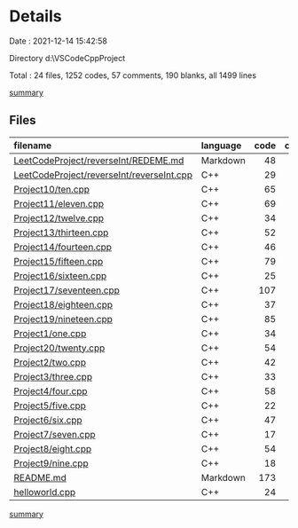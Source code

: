 # Details

Date : 2021-12-14 15:42:58

Directory d:\VSCodeCppProject

Total : 24 files,  1252 codes, 57 comments, 190 blanks, all 1499 lines

[summary](results.md)

## Files
| filename | language | code | comment | blank | total |
| :--- | :--- | ---: | ---: | ---: | ---: |
| [LeetCodeProject/reverseInt/REDEME.md](/LeetCodeProject/reverseInt/REDEME.md) | Markdown | 48 | 0 | 29 | 77 |
| [LeetCodeProject/reverseInt/reverseInt.cpp](/LeetCodeProject/reverseInt/reverseInt.cpp) | C++ | 29 | 0 | 4 | 33 |
| [Project10/ten.cpp](/Project10/ten.cpp) | C++ | 65 | 2 | 12 | 79 |
| [Project11/eleven.cpp](/Project11/eleven.cpp) | C++ | 69 | 3 | 9 | 81 |
| [Project12/twelve.cpp](/Project12/twelve.cpp) | C++ | 34 | 2 | 8 | 44 |
| [Project13/thirteen.cpp](/Project13/thirteen.cpp) | C++ | 52 | 5 | 5 | 62 |
| [Project14/fourteen.cpp](/Project14/fourteen.cpp) | C++ | 46 | 3 | 8 | 57 |
| [Project15/fifteen.cpp](/Project15/fifteen.cpp) | C++ | 79 | 3 | 11 | 93 |
| [Project16/sixteen.cpp](/Project16/sixteen.cpp) | C++ | 25 | 4 | 4 | 33 |
| [Project17/seventeen.cpp](/Project17/seventeen.cpp) | C++ | 107 | 2 | 22 | 131 |
| [Project18/eighteen.cpp](/Project18/eighteen.cpp) | C++ | 37 | 2 | 7 | 46 |
| [Project19/nineteen.cpp](/Project19/nineteen.cpp) | C++ | 85 | 11 | 1 | 97 |
| [Project1/one.cpp](/Project1/one.cpp) | C++ | 34 | 0 | 6 | 40 |
| [Project20/twenty.cpp](/Project20/twenty.cpp) | C++ | 54 | 3 | 10 | 67 |
| [Project2/two.cpp](/Project2/two.cpp) | C++ | 42 | 0 | 10 | 52 |
| [Project3/three.cpp](/Project3/three.cpp) | C++ | 33 | 2 | 6 | 41 |
| [Project4/four.cpp](/Project4/four.cpp) | C++ | 58 | 2 | 11 | 71 |
| [Project5/five.cpp](/Project5/five.cpp) | C++ | 22 | 0 | 5 | 27 |
| [Project6/six.cpp](/Project6/six.cpp) | C++ | 47 | 9 | 7 | 63 |
| [Project7/seven.cpp](/Project7/seven.cpp) | C++ | 17 | 1 | 1 | 19 |
| [Project8/eight.cpp](/Project8/eight.cpp) | C++ | 54 | 3 | 8 | 65 |
| [Project9/nine.cpp](/Project9/nine.cpp) | C++ | 18 | 0 | 1 | 19 |
| [README.md](/README.md) | Markdown | 173 | 0 | 2 | 175 |
| [helloworld.cpp](/helloworld.cpp) | C++ | 24 | 0 | 3 | 27 |

[summary](results.md)